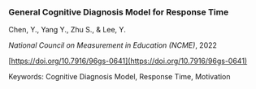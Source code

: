 ### **General Cognitive Diagnosis Model for Response Time**

Chen, Y., Yang Y., Zhu S., & Lee, Y. 

*National Council on Measurement in Education (NCME)*, 2022

[https://doi.org/10.7916/96gs-0641](https://doi.org/10.7916/96gs-0641)

Keywords: Cognitive Diagnosis Model, Response Time, Motivation
